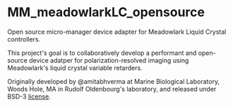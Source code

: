 # MM_meadowlarkLC_opensource
Open source micro-manager device adapter for Meadowlark Liquid Crystal controllers.

This project's goal is to collaboratively develop a performant and open-source device adatper for polarization-resolved imaging using Meadowlark's liquid crystal variable retarders.

Originally developed by @amitabhverma at Marine Biological Laboratory, Woods Hole, MA in Rudolf Oldenbourg's laboratory, and released under BSD-3 [license](license_MBL.txt). 
